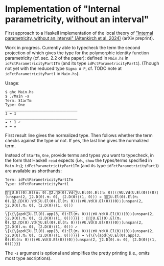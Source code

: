 # Implementation of "Internal parametricity, without an interval"

First approach to a Haskell implementation of the local theory of ["Internal parametricity, without an interval" (Altenkirch et al. 2024)](https://arxiv.org/abs/2307.06448) (arXiv preprint).

Work in progress. Currently able to typecheck the term the second projection of which gives the type for the polymorphic identity function parametricity (cf. sec. 2.2 of the paper): defined in `Main.hs` in `idFctParametricityPart1Tm` (and its type `idFctParametricityPart1`). (Though not yet with the reduced type `Sigma A P`, cf. TODO note at `idFctParametricityPart1` in `Main.hs`).

Usage:
```
$ ghc Main.hs
$ ./Main -s
Term: StarTm
Type: One
_________________________________
1 ↠ 1
_________________________________
★ : 1 ✓
★ ↠ ★
```

First result line gives the normalized type. Then follows whether the term checks against the type or not. If yes, the last line gives the normalized term.

Instead of `StarTm`, `One`, provide terms and types you want to typecheck, in the form that Haskell `read` expects (i.e., `show` the types/terms specified in `Main.hs`); `idFctParametricityPart1Tm` (and its type `idFctParametricityPart1`) are available as shorthands:

```
Term: idFctParametricityPart1Tm
Type: idFctParametricityPart1  
_________________________________
∏∏∑U.El(0).El(π₁ 0).∏2.∏D(0).∀d(∑U.El(0).El(π₁ 0))(⟨∀U.∀d(U.El(0))(0)⟩(unspan(2, ∑2.D(0).π₁ 0), ⟨2.D(0)⟩(1, 0))) ↠ ∏∏∑U.El(0).El(π₁ 0).∏2.∏D(0).∀d(∑U.El(0).El(π₁ 0))(⟨∀U.∀d(U.El(0))(0)⟩(unspan(2, ∑2.D(0).π₁ 0), ⟨2.D(0)⟩(1, 0)))
_________________________________
\{\{\{apd(∑U.El(0).app(3, 0):El(π₁ 0))(⟨∀U.∀d(U.El(0))(0)⟩(unspan(2, ∑2.D(0).π₁ 0), ⟨2.D(0)⟩(1, 0)))}}} : ∏∏∑U.El(0).El(π₁ 0).∏2.∏D(0).∀d(∑U.El(0).El(π₁ 0))(⟨∀U.∀d(U.El(0))(0)⟩(unspan(2, ∑2.D(0).π₁ 0), ⟨2.D(0)⟩(1, 0))) ✓
\{\{\{apd(∑U.El(0).app(3, 0):El(π₁ 0))(⟨∀U.∀d(U.El(0))(0)⟩(unspan(2, ∑2.D(0).π₁ 0), ⟨2.D(0)⟩(1, 0)))}}} ↠ \{\{\{apd(∑U.El(0).app(3, 0):El(π₁ 0))(⟨∀U.∀d(U.El(0))(0)⟩(unspan(2, ∑2.D(0).π₁ 0), ⟨2.D(0)⟩(1, 0)))}}}
```

The `-s` argument is optional and simplifies the pretty printing (i.e., omits most type ascriptions).
